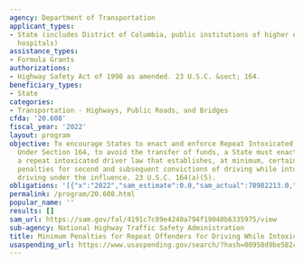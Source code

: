 ```yaml
---
agency: Department of Transportation
applicant_types:
- State (includes District of Columbia, public institutions of higher education and
  hospitals)
assistance_types:
- Formula Grants
authorizations:
- Highway Safety Act of 1998 as amended. 23 U.S.C. &sect; 164.
beneficiary_types:
- State
categories:
- Transportation - Highways, Public Roads, and Bridges
cfda: '20.608'
fiscal_year: '2022'
layout: program
objective: To encourage States to enact and enforce Repeat Intoxicated Offender laws.
  Under Section 164, to avoid the transfer of funds, a State must enact and enforce
  a repeat intoxicated driver law that establishes, at minimum, certain specified
  penalties for second and subsequent convictions of driving while intoxicated or
  driving under the influence. 23 U.S.C. 164(a)(5).
obligations: '[{"x":"2022","sam_estimate":0.0,"sam_actual":78982213.0,"usa_spending_actual":75892684.06},{"x":"2023","sam_estimate":80044044.0,"sam_actual":0.0,"usa_spending_actual":79905444.79},{"x":"2024","sam_estimate":0.0,"sam_actual":0.0,"usa_spending_actual":0.0}]'
permalink: /program/20.608.html
popular_name: ''
results: []
sam_url: https://sam.gov/fal/4191c7c89e4240a794f19040b6335975/view
sub-agency: National Highway Traffic Safety Administration
title: Minimum Penalties for Repeat Offenders for Driving While Intoxicated
usaspending_url: https://www.usaspending.gov/search/?hash=00958d9be582cb271edd9430228b247f
---
```

